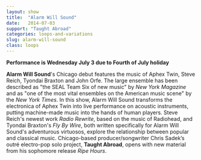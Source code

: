 ```yaml
---
layout: show
title:  "Alarm Will Sound"
date:   2014-07-03
support: "Taught Abroad"
categories: loops-and-variations
slug: alarm-will-sound
class: loops
---
```


**Performance is Wednesday July 3 due to Fourth of July holiday**

**Alarm Will Sound**'s Chicago debut features the music of Aphex Twin, Steve Reich, Tyondai Braxton and John Orfe. The large ensemble has been described as "the SEAL Team Six of new music" by *New York Magazine* and as "one of the most vital ensembles on the American music scene" by the *New York Times*. In this show, Alarm Will Sound transforms the electronica of Aphex Twin into live performance on acoustic instruments, putting machine-made music into the hands of human players. Steve Reich's newest work *Radio Rewrite*, based on the music of Radiohead, and Tyondai Braxton's *Fly By Wire*, both written specifically for Alarm Will Sound's adventurous virtuosos, explore the relationship between popular and classical music. Chicago-based producer/songwriter Chris Sadek’s outré electro-pop solo project, **Taught Abroad**, opens with new material from his sophomore release *Ripe Hours*.